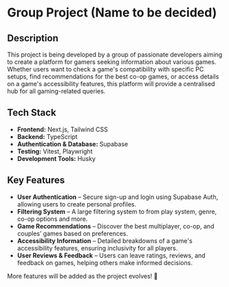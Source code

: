 # Group Project (Name to be decided)

## Description  

This project is being developed by a group of passionate developers aiming to create a platform for gamers seeking information about various games. Whether users want to check a game's compatibility with specific PC setups, find recommendations for the best co-op games, or access details on a game's accessibility features, this platform will provide a centralised hub for all gaming-related queries.  

## Tech Stack  

- **Frontend:** Next.js, Tailwind CSS  
- **Backend:** TypeScript  
- **Authentication & Database:** Supabase  
- **Testing:** Vitest, Playwright  
- **Development Tools:** Husky  

## Key Features  

- **User Authentication** – Secure sign-up and login using Supabase Auth, allowing users to create personal profiles.  
- **Filtering System** – A large filtering system to from play system, genre, co-op options and more.
- **Game Recommendations** – Discover the best multiplayer, co-op, and couples’ games based on preferences.  
- **Accessibility Information** – Detailed breakdowns of a game's accessibility features, ensuring inclusivity for all players.  
- **User Reviews & Feedback** – Users can leave ratings, reviews, and feedback on games, helping others make informed decisions.

More features will be added as the project evolves! 🚀  
